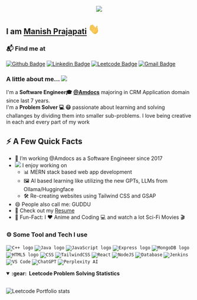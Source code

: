 <p align="center">
    <img src="https://readme-typing-svg.demolab.com/?lines=Hello;नमस्ते;Hola;こんにちは&font=Roboto&center=true&width=440&height=45&vCenter=true&pause=1000&size=24" />
</p>

## I am <a href="https://github.com/manish-1614">Manish Prajapati</a> <img width="30px" margin="0px" src="https://raw.githubusercontent.com/ABSphreak/ABSphreak/master/gifs/Hi.gif">

### 📬 Find me at
[![Github Badge](http://img.shields.io/badge/-Github-black?style=flat-square&logo=github&link=https://github.com/Defcon27/)](https://github.com/manish-1614/) 
[![Linkedin Badge](https://img.shields.io/badge/-LinkedIn-blue?style=flat-square&logo=Linkedin&logoColor=white&link=https://www.linkedin.com/in/mkprajapati1614/)](https://www.linkedin.com/in/mkprajapati1614)
[![Leetcode Badge](https://img.shields.io/badge/-leetcode-2EC866?style=flat-square&logo=LeetCode&logoColor=white&link=https://www.leetcode.com/mkprajapati1614)](https://www.leetcode.com/mkprajapati1614)
[![Gmail Badge](https://img.shields.io/badge/-Gmail-d14836?style=flat-square&logo=Gmail&logoColor=white&link=mailto:mkprajapati1614@gmail.com)](mailto:mkprajapati1614@gmail.com)

### A little about me...  <img src="https://media.giphy.com/media/v1.Y2lkPTc5MGI3NjExaWlrazBkejRxc2lwdHh2dWFuYnFlNmczcmNuMm56YWhwN3F2OTdtdCZlcD12MV9zdGlja2Vyc19zZWFyY2gmY3Q9cw/t1j3KW8BXTzccCLdNb/giphy.gif" width="50"> 
I'm a **Software Engineer🎓 [@Amdocs](https://www.amdocs.com/)** majoring in CRM Application domain since last 7 years.<br/>
I'm a **Problem Solver 💻 😃** passionate about learning and solving challanges by dividing them into smaller sub-problems. 
I love being creative in each and every part of my work

## ⚡️ A Few Quick Facts
- 🔭 I’m working @Amdocs as a Software Engineeer since 2017
- <img src="https://media.giphy.com/media/WUlplcMpOCEmTGBtBW/giphy.gif" width="30">  I enjoy working on
  - 📊 MERN stack based web app development
  - 🖼 AI based learning like utilizing the new GPTs, LLMs from Ollama/Huggingface
  - 🛠 Re-creating websites using Tailwind CSS and GSAP
- 😄 People also call me: GUDDU
- 📙 Check out my [Resume](https://manish-1614.github.io/ManishPrajapati/#/v2)
- 🎉 Fun-Fact: I ❤️ Anime and Coding 💻 and watch a lot Sci-Fi Movies 🎬

### ⚙️ Some Tool and Tech I use
<code><img height="30" src="https://img.icons8.com/?size=100&id=40669&format=png" alt="C++ logo"></code>
<code><img height="30" src="https://img.icons8.com/?size=100&id=13679&format=png" alt="Java logo"></code>
<code><img height="30" src="https://img.icons8.com/?size=100&id=108784&format=png" alt="JavaScript logo"></code>
<code><img height="30" src="https://img.icons8.com/?size=100&id=PZQVBAxaueDJ&format=png" alt="Express logo"></code>
<code><img height="30" src="https://img.icons8.com/?size=100&id=bosfpvRzNOG8&format=png" alt="MongoDB logo"></code>
<code><img height="30" src="https://img.icons8.com/?size=100&id=20909&format=png" alt="HTML5 logo"></code>
<code><img height="30" src="https://img.icons8.com/?size=100&id=7gdY5qNXaKC0&format=png" alt="CSS"></code>
<code><img height="30" src="https://img.icons8.com/?size=100&id=CIAZz2CYc6Kc&format=png" alt="TailwindCSS"></code>
<code><img height="30" src="https://img.icons8.com/?size=100&id=asWSSTBrDlTW&format=png" alt="React"></code>
<code><img height="30" src="https://img.icons8.com/?size=100&id=hsPbhkOH4FMe&format=png" alt="NodeJS"></code>
<code><img height="30" src="https://img.icons8.com/?size=100&id=53562&format=png" alt="Database"></code>
<code><img height="30" src="https://img.icons8.com/?size=100&id=39292&format=png" alt="Jenkins"></code>
<code><img height="30" src="https://img.icons8.com/?size=100&id=9OGIyU8hrxW5&format=png" alt="VS Code"></code>
<code><img height="30" src="https://img.icons8.com/?size=100&id=ka3InxFU3QZa&format=png" alt="ChatGPT"></code>
<code><img height="30" src="https://img.icons8.com/?size=100&id=kzJWN5jCDzpq&format=png" alt="Perplexity AI"></code>

<details open>
  <summary><b>:gear: &nbsp;Leetcode Problem Solving Statistics</b></summary>
    <br/>
    <p>
        <img height="200px" src="https://leetcard.jacoblin.cool/mkprajapati1614?theme=light&font=Roboto" alt="Leetcode Portfolio stats" />
    </p>
</details>



<!--
**manish-1614/manish-1614** is a ✨ _special_ ✨ repository because its `README.md` (this file) appears on your GitHub profile.

Here are some ideas to get you started:

- 🔭 I’m currently working on ...
- 🌱 I’m currently learning ...
- 👯 I’m looking to collaborate on ...
- 🤔 I’m looking for help with ...
- 💬 Ask me about ...
- 📫 How to reach me: ...
- 😄 Pronouns: ...
- ⚡ Fun fact: ...
-->
